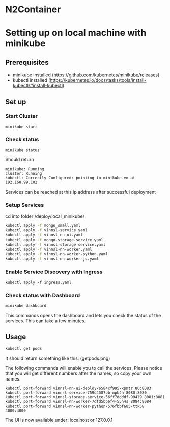 # N2Container
# Setting up on local machine with minikube
## Prerequisites

- minikube installed (https://github.com/kubernetes/minikube/releases)
- kubectl installed (https://kubernetes.io/docs/tasks/tools/install-kubectl/#install-kubectl)

## Set up

### Start Cluster

```
minikube start
```

### Check status

```
minikube status
```

Should return 

```
minikube: Running
cluster: Running
kubectl: Correctly Configured: pointing to minikube-vm at 192.168.99.102
```

Services can be reached at this ip address after successful deployment

### Setup Services

cd into folder /deploy/local_minikube/

```bash
kubectl apply -f mongo_small.yaml
kubectl apply -f vinnsl-service.yaml
kubectl apply -f vinnsl-nn-ui.yaml
kubectl apply -f mongo-storage-service.yaml
kubectl apply -f vinnsl-storage-service.yaml
kubectl apply -f vinnsl-nn-worker.yaml
kubectl apply -f vinnsl-nn-worker-python.yaml
kubectl apply -f vinnsl-nn-worker-js.yaml
```

### Enable Service Discovery with Ingress

```
kubectl apply -f ingress.yaml
```

### Check status with Dashboard

```
minikube dashboard
```

This commands opens the dashboard and lets you check the status of the services. This can take a few minutes.

## Usage

```
kubectl get pods
```
It should return something like this:
(getpods.png)

The following commands will enable you to call the services. Please notice that you will get different numbers after the names, so copy your own names.
```
kubectl port-forward vinnsl-nn-ui-deploy-6584cf995-xpmtr 80:8083
kubectl port-forward vinnsl-service-759d4587bb-mpb4h 8080:8080
kubectl port-forward vinnsl-storage-service-56ff7ddddf-994l9 8081:8081
kubectl port-forward vinnsl-nn-worker-7dfd5bb6f4-55h4s 8084:8084
kubectl port-forward vinnsl-nn-worker-python-576fbbf685-ttk58 4000:4000
```


The UI is now available under: localhost or 127.0.0.1




